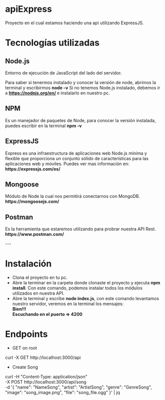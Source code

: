 # apiExpress
Proyecto en el cual estamos haciendo una api utilizando ExpressJS.

<h1>Tecnologías utilizadas</h1>

<h2>Node.js</h2>

<p> Entorno de ejecución de JavaScript del lado del servidor. </p>

Para saber si tenermos instalado y conocer la versión de node, abrimos la terminal y escribirmos <b>node -v</b>
Si no tenemos Node.js instalado, debemos ir a <b> https://nodejs.org/en/ </b> e instalarlo en nuestro pc.

<h2> NPM </h2>
<p> Es un manejador de paquetes de Node, para conocer la versión instalada, puedes escribir en la terminal <b> npm -v </b></p>

<h2> ExpressJS </h2>
<p> Express es una infraestructura de aplicaciones web Node.js mínima y flexible que proporciona un conjunto sólido de características para las aplicaciones web y móviles. Puedes ver mas información en: <b>https://expressjs.com/es/</b></p>

<h2> Mongoose </h2>
<p> Módulo de Node la cual nos permitirá conectarnos con MongoDB. <b> https://mongoosejs.com/ </b> </p>

<h2> Postman </h2>
<p> Es la herramienta que estaremos utilizando para probrar nuestra API Rest. <b> https://www.postman.com/ </b> </p>
---

<h1> Instalación </h1>

<ul>
<li> Clona el proyecto en tu pc. </li>
<li> Abre la terminar en la carpeta donde clonaste el proyecto y ejecuta <b>npm install</b>. Con este comando, podemos instalar todos los módulos utilizados en nuestra API. </li>
<li> Abre la terminal y escribe <b>node index.js</b>, con este comando levantamos nuestro servidor, veremos en la terminal los mensajes: <br/> <b>Bien!!!</b> <br/> <b>Escuchando en el puerto => 4200</b> </li>
</ul>

# Endpoints

* GET on root

curl -X GET http://localhost:3000/api

* Create Song

curl -H "Content-Type: application/json" \
 -X POST http://localhost:3000/api/song \
 -d '{ "name": "NameSong", "artist": "ArtistSong", "genre": "GenreSong", "image": "song_image.png", "file": "song_file.ogg" }' | jq